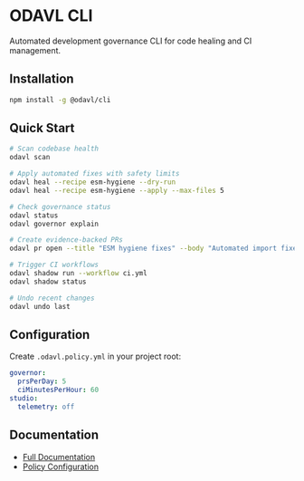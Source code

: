 # ODAVL CLI

Automated development governance CLI for code healing and CI management.

## Installation

```bash
npm install -g @odavl/cli
```

## Quick Start

```bash
# Scan codebase health
odavl scan

# Apply automated fixes with safety limits
odavl heal --recipe esm-hygiene --dry-run
odavl heal --recipe esm-hygiene --apply --max-files 5

# Check governance status
odavl status
odavl governor explain

# Create evidence-backed PRs
odavl pr open --title "ESM hygiene fixes" --body "Automated import fixes"

# Trigger CI workflows
odavl shadow run --workflow ci.yml
odavl shadow status

# Undo recent changes
odavl undo last
```

## Configuration

Create `.odavl.policy.yml` in your project root:

```yaml
governor:
  prsPerDay: 5
  ciMinutesPerHour: 60
studio:
  telemetry: off
```

## Documentation

- [Full Documentation](https://github.com/Monawlo812/odavl_studio)
- [Policy Configuration](https://github.com/Monawlo812/odavl_studio/blob/main/odavl.policy.yml.sample)